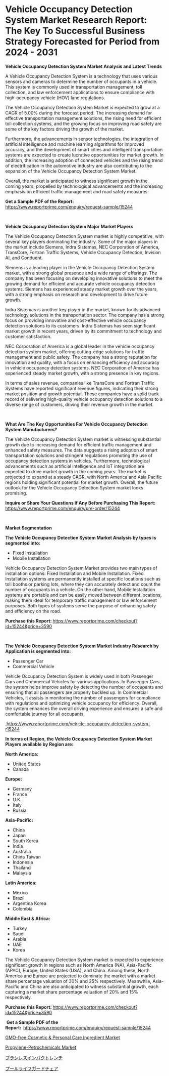 <p><h1>Vehicle Occupancy Detection System Market Research Report: The Key To Successful Business Strategy Forecasted for Period from 2024 - 2031</h1></p><p><strong>Vehicle Occupancy Detection System Market Analysis and Latest Trends</strong></p>
<p><p>A Vehicle Occupancy Detection System is a technology that uses various sensors and cameras to determine the number of occupants in a vehicle. This system is commonly used in transportation management, toll collection, and law enforcement applications to ensure compliance with high-occupancy vehicle (HOV) lane regulations.</p><p>The Vehicle Occupancy Detection System Market is expected to grow at a CAGR of 5.00% during the forecast period. The increasing demand for effective transportation management solutions, the rising need for efficient toll collection systems, and the growing focus on improving road safety are some of the key factors driving the growth of the market.</p><p>Furthermore, the advancements in sensor technologies, the integration of artificial intelligence and machine learning algorithms for improved accuracy, and the development of smart cities and intelligent transportation systems are expected to create lucrative opportunities for market growth. In addition, the increasing adoption of connected vehicles and the rising trend of electrification in the automotive industry are also contributing to the expansion of the Vehicle Occupancy Detection System Market.</p><p>Overall, the market is anticipated to witness significant growth in the coming years, propelled by technological advancements and the increasing emphasis on efficient traffic management and road safety measures.</p></p>
<p><strong>Get a Sample PDF of the Report:&nbsp;</strong> <a href="https://www.reportprime.com/enquiry/request-sample/15244">https://www.reportprime.com/enquiry/request-sample/15244</a></p>
<p>&nbsp;</p>
<p><strong>Vehicle Occupancy Detection System Major Market Players</strong></p>
<p><p>The Vehicle Occupancy Detection System market is highly competitive, with several key players dominating the industry. Some of the major players in the market include Siemens, Indra Sistemas, NEC Corporation of America, TransCore, Fortran Traffic Systems, Vehicle Occupancy Detection, Invision AI, and Conduent.</p><p>Siemens is a leading player in the Vehicle Occupancy Detection System market, with a strong global presence and a wide range of offerings. The company has been focusing on developing innovative solutions to meet the growing demand for efficient and accurate vehicle occupancy detection systems. Siemens has experienced steady market growth over the years, with a strong emphasis on research and development to drive future growth.</p><p>Indra Sistemas is another key player in the market, known for its advanced technology solutions in the transportation sector. The company has a strong focus on providing innovative and cost-effective vehicle occupancy detection solutions to its customers. Indra Sistemas has seen significant market growth in recent years, driven by its commitment to technology and customer satisfaction.</p><p>NEC Corporation of America is a global leader in the vehicle occupancy detection system market, offering cutting-edge solutions for traffic management and public safety. The company has a strong reputation for innovation and quality, with a focus on enhancing efficiency and accuracy in vehicle occupancy detection systems. NEC Corporation of America has experienced steady market growth, with a strong presence in key regions.</p><p>In terms of sales revenue, companies like TransCore and Fortran Traffic Systems have reported significant revenue figures, indicating their strong market position and growth potential. These companies have a solid track record of delivering high-quality vehicle occupancy detection solutions to a diverse range of customers, driving their revenue growth in the market.</p></p>
<p>&nbsp;</p>
<p><strong>What Are The Key Opportunities For Vehicle Occupancy Detection System Manufacturers?</strong></p>
<p><p>The Vehicle Occupancy Detection System market is witnessing substantial growth due to increasing demand for efficient traffic management and enhanced safety measures. The data suggests a rising adoption of smart transportation solutions and stringent regulations promoting the use of occupancy detection systems in vehicles. Furthermore, technological advancements such as artificial intelligence and IoT integration are expected to drive market growth in the coming years. The market is projected to expand at a steady CAGR, with North America and Asia Pacific regions holding significant potential for market growth. Overall, the future outlook for the Vehicle Occupancy Detection System market looks promising.</p></p>
<p><strong>Inquire or Share Your Questions If Any Before Purchasing This Report:</strong> <a href="https://www.reportprime.com/enquiry/pre-order/15244">https://www.reportprime.com/enquiry/pre-order/15244</a></p>
<p>&nbsp;</p>
<p><strong>Market Segmentation</strong></p>
<p><strong>The Vehicle Occupancy Detection System Market Analysis by types is segmented into:</strong></p>
<p><ul><li>Fixed Installation</li><li>Mobile Installation</li></ul></p>
<p><p>Vehicle Occupancy Detection System Market provides two main types of installation options: Fixed Installation and Mobile Installation. Fixed Installation systems are permanently installed at specific locations such as toll booths or parking lots, where they can accurately detect and count the number of occupants in a vehicle. On the other hand, Mobile Installation systems are portable and can be easily moved between different locations, making them ideal for temporary traffic management or law enforcement purposes. Both types of systems serve the purpose of enhancing safety and efficiency on the road.</p></p>
<p><strong>Purchase this Report:&nbsp;</strong><a href="https://www.reportprime.com/checkout?id=15244&price=3590">https://www.reportprime.com/checkout?id=15244&price=3590</a></p>
<p>&nbsp;</p>
<p><strong>The Vehicle Occupancy Detection System Market Industry Research by Application is segmented into:</strong></p>
<p><ul><li>Passenger Car</li><li>Commercial Vehicle</li></ul></p>
<p><p>Vehicle Occupancy Detection System is widely used in both Passenger Cars and Commercial Vehicles for various applications. In Passenger Cars, the system helps improve safety by detecting the number of occupants and ensuring that all passengers are properly buckled up. In Commercial Vehicles, it assists in monitoring the number of passengers for compliance with regulations and optimizing vehicle occupancy for efficiency. Overall, the system enhances the overall driving experience and ensures a safe and comfortable journey for all occupants.</p></p>
<p><a href="https://www.reportprime.com/vehicle-occupancy-detection-system-r15244">&nbsp;https://www.reportprime.com/vehicle-occupancy-detection-system-r15244</a></p>
<p><strong>In terms of Region, the Vehicle Occupancy Detection System Market Players available by Region are:</strong></p>
<p>
    <p> <strong> North America: </strong>
        <ul>
            <li>United States</li>
            <li>Canada</li>
        </ul>
        </p> 
    <p> <strong> Europe: </strong>
        <ul>
            <li>Germany</li>
            <li>France</li>
            <li>U.K.</li>
            <li>Italy</li>
            <li>Russia</li>
        </ul>
        </p> 
    <p> <strong> Asia-Pacific: </strong>
        <ul>
            <li>China</li>
            <li>Japan</li>
            <li>South Korea</li>
            <li>India</li>
            <li>Australia</li>
            <li>China Taiwan</li>
            <li>Indonesia</li>
            <li>Thailand</li>
            <li>Malaysia</li>
        </ul>
        </p> 
    <p> <strong> Latin America: </strong>
        <ul>
            <li>Mexico</li>
            <li>Brazil</li>
            <li>Argentina Korea</li>
            <li>Colombia</li>
        </ul>
        </p> 
    <p> <strong> Middle East & Africa: </strong>
        <ul>
            <li>Turkey</li>
            <li>Saudi</li>
            <li>Arabia</li>
            <li>UAE</li>
            <li>Korea</li>
        </ul>
    </p>
    </p>
<p><p>The Vehicle Occupancy Detection System market is expected to experience significant growth in regions such as North America (NA), Asia-Pacific (APAC), Europe, United States (USA), and China. Among these, North America and Europe are projected to dominate the market with a market share percentage valuation of 30% and 25% respectively. Meanwhile, Asia-Pacific and China are also anticipated to witness substantial growth, each capturing a market share percentage valuation of 20% and 15% respectively.</p></p>
<p><strong>Purchase this Report: </strong><a href="https://www.reportprime.com/checkout?id=15244&price=3590">https://www.reportprime.com/checkout?id=15244&price=3590</a></p>
<p>&nbsp;<strong>Get a Sample PDF of the Report:&nbsp;&nbsp;</strong><a href="https://www.reportprime.com/enquiry/request-sample/15244">https://www.reportprime.com/enquiry/request-sample/15244</a></p>
<p><strong></strong></p>
<p><p><a href="https://www.linkedin.com/pulse/gmo-free-cosmetic-amp-personal-care-ingredient-market-rdg6e?trackingId=nkx6vbG%2FR80dGYWwpqYARw%3D%3D">GMO-free Cosmetic & Personal Care Ingredient Market</a></p><p><a href="https://www.linkedin.com/pulse/propylene-petrochemicals-market-size-share-amp-trends-pl9we?trackingId=pwuLc%2Bg%2BncAZ4hF0%2F3yngg%3D%3D">Propylene-Petrochemicals Market</a></p><p><a href="https://medium.com/@terrelliemann565620/%E3%83%96%E3%83%A9%E3%82%B7%E3%83%AC%E3%82%B9%E3%82%A4%E3%83%B3%E3%83%91%E3%82%AF%E3%83%88%E3%83%AC%E3%83%B3%E3%83%81%E3%81%AE%E5%B8%82%E5%A0%B4%E8%A6%8F%E6%A8%A1%E3%81%A8%E5%B8%82%E5%A0%B4%E5%8B%95%E5%90%91-%E5%AE%8C%E5%85%A8%E3%81%AA%E7%94%A3%E6%A5%AD%E6%A6%82%E8%A6%81-2024%E5%B9%B4%E3%81%8B%E3%82%892031%E5%B9%B4%E3%81%BE%E3%81%A7-014efaffd3d2">ブラシレスインパクトレンチ</a></p><p><a href="https://medium.com/@jodyomenick9056/%E3%83%97%E3%83%BC%E3%83%AB%E7%9B%A3%E8%A6%96%E5%93%A1%E7%94%A8%E3%81%AE%E6%A4%85%E5%AD%90%E5%B8%82%E5%A0%B4%E3%81%AF-%E5%B8%82%E5%A0%B4%E3%82%B7%E3%82%A7%E3%82%A2-%E5%B8%82%E5%A0%B4%E5%8B%95%E5%90%91-%E5%B8%82%E5%A0%B4%E6%88%90%E9%95%B7%E3%81%AB%E9%96%A2%E3%81%99%E3%82%8B%E6%83%85%E5%A0%B1%E3%82%92%E6%8F%90%E4%BE%9B%E3%81%97%E3%81%BE%E3%81%99-eee9c5daba49">プールライフガードチェア</a></p></p>